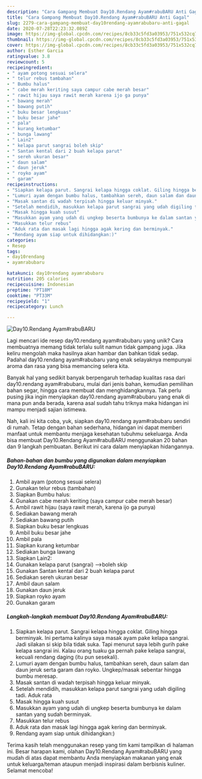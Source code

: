 ```yaml
---
description: "Cara Gampang Membuat Day10.Rendang Ayam#rabuBARU Anti Gagal"
title: "Cara Gampang Membuat Day10.Rendang Ayam#rabuBARU Anti Gagal"
slug: 2279-cara-gampang-membuat-day10rendang-ayamrabubaru-anti-gagal
date: 2020-07-28T22:23:32.089Z
image: https://img-global.cpcdn.com/recipes/8cb33c5fd3a03953/751x532cq70/day10rendang-ayamrabubaru-foto-resep-utama.jpg
thumbnail: https://img-global.cpcdn.com/recipes/8cb33c5fd3a03953/751x532cq70/day10rendang-ayamrabubaru-foto-resep-utama.jpg
cover: https://img-global.cpcdn.com/recipes/8cb33c5fd3a03953/751x532cq70/day10rendang-ayamrabubaru-foto-resep-utama.jpg
author: Esther Garcia
ratingvalue: 3.8
reviewcount: 5
recipeingredient:
- " ayam potong sesuai selera"
- " telur rebus tambahan"
- " Bumbu halus"
- " cabe merah keriting saya campur cabe merah besar"
- " rawit hijau saya rawit merah karena ijo ga punya"
- " bawang merah"
- " bawang putih"
- " buku besar lengkuas"
- " buku besar jahe"
- " pala"
- " kurang ketumbar"
- " bunga lawang"
- " Lain2"
- " kelapa parut sangrai boleh skip"
- " Santan kental dari 2 buah kelapa parut"
- " sereh ukuran besar"
- " daun salam"
- " daun jeruk"
- " royko ayam"
- " garam"
recipeinstructions:
- "Siapkan kelapa parut. Sangrai kelapa hingga coklat. Giling hingga berminyak. Ini pertama kalinya saya masak ayam pake kelapa sangrai. Jadi silakan si skip bila tidak suka. Tapi menurut saya lebih gurih pake kelapa sangrai ini. Kalau orang tuaku ga pernah pake kelapa sangrai, kecuali rendang daging (itu pun sesekali)."
- "Lumuri ayam dengan bumbu halus, tambahkan sereh, daun salam dan daun jeruk serta garam dan royko. Ungkep/masak sebentar hingga bumbu meresap."
- "Masak santan di wadah terpisah hingga keluar minyak."
- "Setelah mendidih, masukkan kelapa parut sangrai yang udah digiling tadi. Aduk rata"
- "Masak hingga kuah susut"
- "Masukkan ayam yang udah di ungkep beserta bumbunya ke dalam santan yang sudah berminyak."
- "Masukkan telur rebus"
- "Aduk rata dan masak lagi hingga agak kering dan berminyak."
- "Rendang ayam siap untuk dihidangkan:)"
categories:
- Resep
tags:
- day10rendang
- ayamrabubaru

katakunci: day10rendang ayamrabubaru 
nutrition: 205 calories
recipecuisine: Indonesian
preptime: "PT18M"
cooktime: "PT33M"
recipeyield: "1"
recipecategory: Lunch

---
```



![Day10.Rendang Ayam#rabuBARU](https://img-global.cpcdn.com/recipes/8cb33c5fd3a03953/751x532cq70/day10rendang-ayamrabubaru-foto-resep-utama.jpg)

Lagi mencari ide resep day10.rendang ayam#rabubaru yang unik? Cara membuatnya memang tidak terlalu sulit namun tidak gampang juga. Jika keliru mengolah maka hasilnya akan hambar dan bahkan tidak sedap. Padahal day10.rendang ayam#rabubaru yang enak selayaknya mempunyai aroma dan rasa yang bisa memancing selera kita.

Banyak hal yang sedikit banyak berpengaruh terhadap kualitas rasa dari day10.rendang ayam#rabubaru, mulai dari jenis bahan, kemudian pemilihan bahan segar, hingga cara membuat dan menghidangkannya. Tak perlu pusing jika ingin menyiapkan day10.rendang ayam#rabubaru yang enak di mana pun anda berada, karena asal sudah tahu triknya maka hidangan ini mampu menjadi sajian istimewa.




Nah, kali ini kita coba, yuk, siapkan day10.rendang ayam#rabubaru sendiri di rumah. Tetap dengan bahan sederhana, hidangan ini dapat memberi manfaat untuk membantu menjaga kesehatan tubuhmu sekeluarga. Anda bisa membuat Day10.Rendang Ayam#rabuBARU menggunakan 20 bahan dan 9 langkah pembuatan. Berikut ini cara dalam menyiapkan hidangannya.

<!--inarticleads1-->

##### Bahan-bahan dan bumbu yang digunakan dalam menyiapkan Day10.Rendang Ayam#rabuBARU:

1. Ambil  ayam (potong sesuai selera)
1. Gunakan  telur rebus (tambahan)
1. Siapkan  Bumbu halus:
1. Gunakan  cabe merah keriting (saya campur cabe merah besar)
1. Ambil  rawit hijau (saya rawit merah, karena ijo ga punya)
1. Sediakan  bawang merah
1. Sediakan  bawang putih
1. Siapkan  buku besar lengkuas
1. Ambil  buku besar jahe
1. Ambil  pala
1. Siapkan  kurang ketumbar
1. Sediakan  bunga lawang
1. Siapkan  Lain2:
1. Gunakan  kelapa parut (sangrai) --&gt;boleh skip
1. Gunakan  Santan kental dari 2 buah kelapa parut
1. Sediakan  sereh ukuran besar
1. Ambil  daun salam
1. Gunakan  daun jeruk
1. Siapkan  royko ayam
1. Gunakan  garam




<!--inarticleads2-->

##### Langkah-langkah membuat Day10.Rendang Ayam#rabuBARU:

1. Siapkan kelapa parut. Sangrai kelapa hingga coklat. Giling hingga berminyak. Ini pertama kalinya saya masak ayam pake kelapa sangrai. Jadi silakan si skip bila tidak suka. Tapi menurut saya lebih gurih pake kelapa sangrai ini. Kalau orang tuaku ga pernah pake kelapa sangrai, kecuali rendang daging (itu pun sesekali).
1. Lumuri ayam dengan bumbu halus, tambahkan sereh, daun salam dan daun jeruk serta garam dan royko. Ungkep/masak sebentar hingga bumbu meresap.
1. Masak santan di wadah terpisah hingga keluar minyak.
1. Setelah mendidih, masukkan kelapa parut sangrai yang udah digiling tadi. Aduk rata
1. Masak hingga kuah susut
1. Masukkan ayam yang udah di ungkep beserta bumbunya ke dalam santan yang sudah berminyak.
1. Masukkan telur rebus
1. Aduk rata dan masak lagi hingga agak kering dan berminyak.
1. Rendang ayam siap untuk dihidangkan:)




Terima kasih telah menggunakan resep yang tim kami tampilkan di halaman ini. Besar harapan kami, olahan Day10.Rendang Ayam#rabuBARU yang mudah di atas dapat membantu Anda menyiapkan makanan yang enak untuk keluarga/teman ataupun menjadi inspirasi dalam berbisnis kuliner. Selamat mencoba!
